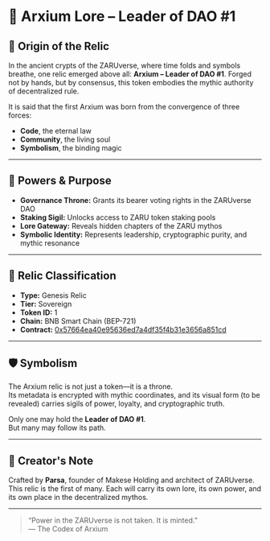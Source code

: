 # 📜 Arxium Lore – Leader of DAO #1

## 🔮 Origin of the Relic

In the ancient crypts of the ZARUverse, where time folds and symbols breathe, one relic emerged above all: **Arxium – Leader of DAO #1**. Forged not by hands, but by consensus, this token embodies the mythic authority of decentralized rule.

It is said that the first Arxium was born from the convergence of three forces:  
- **Code**, the eternal law  
- **Community**, the living soul  
- **Symbolism**, the binding magic

---

## 🧿 Powers & Purpose

- **Governance Throne:** Grants its bearer voting rights in the ZARUverse DAO  
- **Staking Sigil:** Unlocks access to ZARU token staking pools  
- **Lore Gateway:** Reveals hidden chapters of the ZARU mythos  
- **Symbolic Identity:** Represents leadership, cryptographic purity, and mythic resonance

---

## 🧭 Relic Classification

- **Type:** Genesis Relic  
- **Tier:** Sovereign  
- **Token ID:** 1  
- **Chain:** BNB Smart Chain (BEP-721)  
- **Contract:** [0x57664ea40e95636ed7a4df35f4b31e3656a851cd](https://bscscan.com/address/0x57664ea40e95636ed7a4df35f4b31e3656a851cd)

---

## 🛡️ Symbolism

The Arxium relic is not just a token—it is a throne.  
Its metadata is encrypted with mythic coordinates, and its visual form (to be revealed) carries sigils of power, loyalty, and cryptographic truth.

Only one may hold the **Leader of DAO #1**.  
But many may follow its path.

---

## 🧠 Creator's Note

Crafted by **Parsa**, founder of Makese Holding and architect of ZARUverse.  
This relic is the first of many. Each will carry its own lore, its own power, and its own place in the decentralized mythos.

---

> “Power in the ZARUverse is not taken. It is minted.”  
> — The Codex of Arxium
